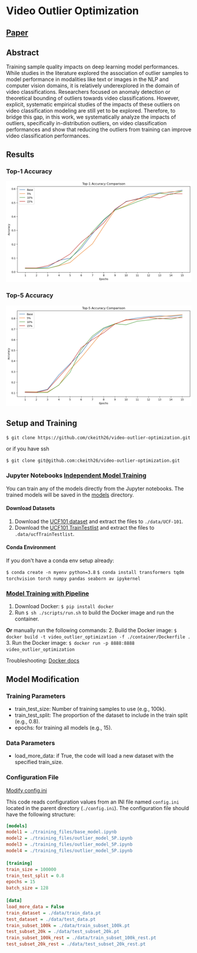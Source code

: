 # Video Outlier Optimization

## [Paper](https://openreview.net/forum?id=05KyVpROQB)

## Abstract

Training sample quality impacts on deep learning model performances. While studies in the literature explored the association of outlier samples to model performance in modalities like text or images in the NLP and computer vision domains, it is relatively underexplored in the domain of video classifications. Researchers focused on anomaly detection or theoretical bounding of outliers towards video classifications. However, explicit, systematic empirical studies of the impacts of these outliers on video classification modeling are still yet to be explored. Therefore, to bridge this gap, in this work, we systematically analyze the impacts of outliers, specifically in-distribution outliers, on video classification performances and show that reducing the outliers from training can improve video classification performances.

## Results
### Top-1 Accuracy
![Top-1 Accuracy](./results/top_1_results.png)
### Top-5 Accuracy
![Top-5 Accuracy](./results/top_5_results.png)

## Setup and Training

`$ git clone https://github.com/ckeith26/video-outlier-optimization.git`

or if you have ssh

`$ git clone git@github.com:ckeith26/video-outlier-optimization.git`

### Jupyter Notebooks [Independent Model Training](./training_files/)

You can train any of the models directly from the Jupyter notebooks. The trained models will be saved in the [models](./models/) directory.

#### Download Datasets

1. Download the [UCF101 dataset](https://www.crcv.ucf.edu/datasets/human-actions/ucf101/UCF101.rar) and extract the files to `./data/UCF-101`.
2. Download the [UCF101 TrainTestlist](https://www.crcv.ucf.edu/wp-content/uploads/2019/03/UCF101TrainTestSplits-RecognitionTask.zip) and extract the files to `.data/ucfTrainTestlist`.

#### Conda Environment
If you don't have a conda env setup already:

`$ conda create -n myenv python=3.8`
`$ conda install transformers tqdm torchvision torch numpy pandas seaborn av ipykernel`

### [Model Training with Pipeline](./scripts/setup.py)

1. Download Docker: `$ pip install docker`
2. Run `$ sh ./scripts/run.sh` to build the Docker image and run the container.

**Or** manually run the following commands:
2. Build the Docker image: `$ docker build -t video_outlier_optimization -f ./container/Dockerfile .`
3. Run the Docker image: `$ docker run -p 8888:8888 video_outlier_optimization`

Troubleshooting: [Docker docs](https://docs.docker.com/get-docker/)

## Model Modification

### Training Parameters
- train_test_size: Number of training samples to use (e.g., 100k).
- train_test_split: The proportion of the dataset to include in the train split (e.g., 0.8).
- epochs: for training all models (e.g., 15).

### Data Parameters
- load_more_data: if True, the code will load a new dataset with the specified train_size.

### Configuration File 

[Modify config.ini](config.ini)

This code reads configuration values from an INI file named `config.ini` located in the parent directory (`./config.ini`). The configuration file should have the following structure:

```ini
[models]
model1 = ./training_files/base_model.ipynb
model2 = ./training_files/outlier_model_5P.ipynb
model3 = ./training_files/outlier_model_5P.ipynb
model4 = ./training_files/outlier_model_5P.ipynb

[training]
train_size = 100000
train_test_split = 0.8
epochs = 15
batch_size = 128

[data]
load_more_data = False
train_dataset = ./data/train_data.pt
test_dataset = ./data/test_data.pt
train_subset_100k = ./data/train_subset_100k.pt
test_subset_20k = ./data/test_subset_20k.pt
train_subset_100k_rest = ./data/train_subset_100k_rest.pt
test_subset_20k_rest = ./data/test_subset_20k_rest.pt
```
